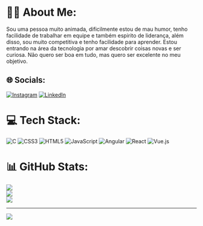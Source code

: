 # 👩‍⚕️ About Me:
Sou uma pessoa muito animada, dificilmente estou de mau humor, tenho facilidade de trabalhar em equipe e também espirito de liderança, além disso, sou muito competitiva e tenho facilidade para aprender. Estou entrando na área da tecnologia por amar descobrir coisas novas e ser curiosa. Não quero ser boa em tudo, mas quero ser excelente no meu objetivo.


## 🌐 Socials:
[![Instagram](https://img.shields.io/badge/Instagram-%23E4405F.svg?logo=Instagram&logoColor=white)](https://instagram.com/thaisttorres) [![LinkedIn](https://img.shields.io/badge/LinkedIn-%230077B5.svg?logo=linkedin&logoColor=white)](https://linkedin.com/in/https://www.linkedin.com/in/thais-torres-16b434264/) 

# 💻 Tech Stack:
![C](https://img.shields.io/badge/c-%2300599C.svg?style=for-the-badge&logo=c&logoColor=white) ![CSS3](https://img.shields.io/badge/css3-%231572B6.svg?style=for-the-badge&logo=css3&logoColor=white) ![HTML5](https://img.shields.io/badge/html5-%23E34F26.svg?style=for-the-badge&logo=html5&logoColor=white) ![JavaScript](https://img.shields.io/badge/javascript-%23323330.svg?style=for-the-badge&logo=javascript&logoColor=%23F7DF1E) ![Angular](https://img.shields.io/badge/angular-%23DD0031.svg?style=for-the-badge&logo=angular&logoColor=white) ![React](https://img.shields.io/badge/react-%2320232a.svg?style=for-the-badge&logo=react&logoColor=%2361DAFB) ![Vue.js](https://img.shields.io/badge/vuejs-%2335495e.svg?style=for-the-badge&logo=vuedotjs&logoColor=%234FC08D)
# 📊 GitHub Stats:
![](https://github-readme-stats.vercel.app/api?username=thaisttorres&theme=yeblu&hide_border=false&include_all_commits=true&count_private=true)<br/>
![](https://github-readme-streak-stats.herokuapp.com/?user=thaisttorres&theme=yeblu&hide_border=false)<br/>
![](https://github-readme-stats.vercel.app/api/top-langs/?username=thaisttorres&theme=yeblu&hide_border=false&include_all_commits=true&count_private=true&layout=compact)

---
[![](https://visitcount.itsvg.in/api?id=thaisttorres&icon=0&color=0)](https://visitcount.itsvg.in)

<!-- Proudly created with GPRM ( https://gprm.itsvg.in ) -->
